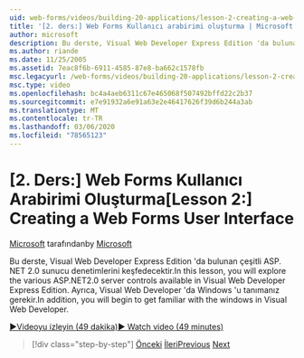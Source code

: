 ```yaml
---
uid: web-forms/videos/building-20-applications/lesson-2-creating-a-web-forms-user-interface
title: '[2. ders:] Web Forms Kullanıcı arabirimi oluşturma | Microsoft Docs'
author: microsoft
description: Bu derste, Visual Web Developer Express Edition 'da bulunan&#160;çeşitli ASP.NET 2,0 Server denetimlerini keşfedecektir. Ayrıca, başlamadan önce...
ms.author: riande
ms.date: 11/25/2005
ms.assetid: 7eac8f6b-6911-4585-87e8-ba662c1578fb
msc.legacyurl: /web-forms/videos/building-20-applications/lesson-2-creating-a-web-forms-user-interface
msc.type: video
ms.openlocfilehash: bc4a4aeb6311c67e465068f507492bffd22c2b37
ms.sourcegitcommit: e7e91932a6e91a63e2e46417626f39d6b244a3ab
ms.translationtype: MT
ms.contentlocale: tr-TR
ms.lasthandoff: 03/06/2020
ms.locfileid: "78565123"
---
```

# <a name="lesson-2-creating-a-web-forms-user-interface"></a><span data-ttu-id="13e25-104">[2. Ders:] Web Forms Kullanıcı Arabirimi Oluşturma</span><span class="sxs-lookup"><span data-stu-id="13e25-104">[Lesson 2:] Creating a Web Forms User Interface</span></span>

<span data-ttu-id="13e25-105">[Microsoft](https://github.com/microsoft) tarafından</span><span class="sxs-lookup"><span data-stu-id="13e25-105">by [Microsoft](https://github.com/microsoft)</span></span>

<span data-ttu-id="13e25-106">Bu derste, Visual Web Developer Express Edition 'da bulunan çeşitli ASP. NET 2.0 sunucu denetimlerini keşfedecektir.</span><span class="sxs-lookup"><span data-stu-id="13e25-106">In this lesson, you will explore the various ASP.NET2.0 server controls available in Visual Web Developer Express Edition.</span></span> <span data-ttu-id="13e25-107">Ayrıca, Visual Web Developer 'da Windows 'u tanımanız gerekir.</span><span class="sxs-lookup"><span data-stu-id="13e25-107">In addition, you will begin to get familiar with the windows in Visual Web Developer.</span></span>

[<span data-ttu-id="13e25-108">&#9654;Videoyu izleyin (49 dakika)</span><span class="sxs-lookup"><span data-stu-id="13e25-108">&#9654; Watch video (49 minutes)</span></span>](https://channel9.msdn.com/Blogs/ASP-NET-Site-Videos/lesson-2-creating-a-web-forms-user-interface)

> [!div class="step-by-step"]
> <span data-ttu-id="13e25-109">[Önceki](lesson-1-getting-started-with-visual-web-developer-express.md)
> [İleri](lesson-3-understanding-more-about-events-and-postback.md)</span><span class="sxs-lookup"><span data-stu-id="13e25-109">[Previous](lesson-1-getting-started-with-visual-web-developer-express.md)
[Next](lesson-3-understanding-more-about-events-and-postback.md)</span></span>
